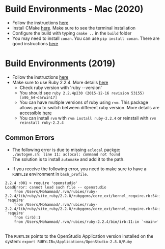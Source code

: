 # Build Environments - Mac (2020)
* Follow the instructions [here](https://github.com/NREL/OpenStudio/wiki/Configuring-OpenStudio-Build-Environments)
* Install CMake [here](https://cmake.org/download/). Make sure to see the terminal installation
* Configure the build with typing `cmake ..` in the `build` folder
* You may need to install `conan`. You can use `pip install conan`. There are good instructions [here](https://docs.conan.io/en/latest/installation.html)


# Build Environments (2019)
* Follow the instructions [here](https://github.com/NREL/OpenStudio/wiki/Configuring-OpenStudio-Build-Environments)
* Make sure to use Ruby 2.2.4. More details [here](https://github.com/NREL/OpenStudio-extension-gem#mac-installation)
  * Check ruby version with 'ruby --version'
  * You should see `ruby 2.2.4p230 (2015-12-16 revision 53155) [x86_64-darwin17]`
  * You can have multiple versions of ruby using `rvm`. This package allows you to switch between different ruby version. More details are accessible [here](https://rvm.io/)
  * You can install `rvm` with `rvm install ruby-2.2.4` or reinstall with `rvm reinstall ruby-2.2.4`


## Common Errors

* The following error is due to missing `aclocal` packge:
\
`./autogen.sh: line 11: aclocal: command not found`
\
The solution is to install `automake` and add it to the path.

* If you receive the following error, you need to make sure to have a `RUBYLIB` environment in `bash_profile`.

```
2.2.4 :001 > require 'openstudio'
LoadError: cannot load such file -- openstudio
	from /Users/Mohammad/.rvm/rubies/ruby-2.2.4/lib/ruby/site_ruby/2.2.0/rubygems/core_ext/kernel_require.rb:54:in `require'
	from /Users/Mohammad/.rvm/rubies/ruby-2.2.4/lib/ruby/site_ruby/2.2.0/rubygems/core_ext/kernel_require.rb:54:in `require'
	from (irb):1
	from /Users/Mohammad/.rvm/rubies/ruby-2.2.4/bin/irb:11:in `<main>'
```
\
The `RUBYLIB` points to the OpenStudio Application version installed on the system: `export RUBYLIB=/Applications/OpenStudio-2.8.0/Ruby`

